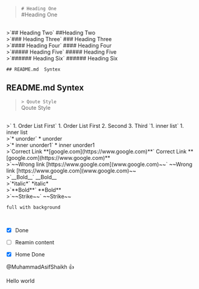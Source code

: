 
>`# Heading One`  
#Heading One  
</br>
>`## Heading Two`  
##Heading Two  
</br>
>`### Heading Three`  
### Heading Three  
</br>
>`#### Heading Four`  
#### Heading Four  
</br>
>`##### Heading Five`  
##### Heading Five  
</br>
>`###### Heading Six`  
###### Heading Six  
</br>


`## README.md  Syntex `  
## README.md  Syntex 

>`> Qoute Style`  
Qoute Style  

<br/>
>` 1. Order List First`  
1. Order List First  
2. Second  
3. Third  
 `1. inner list`
 1. inner list  


<br/>
>`* unorder`  
* unorder  <br/>
>`* inner unorder1`  
 * inner unorder1

<br/>
>`Correct Link **[google.com](https://www.google.com)**`  
Correct Link **[google.com](https://www.google.com)**  

<br/>
>`~~Wrong link [https://www.google.com](www.google.com)~~`  
~~Wrong link [https://www.google.com](www.google.com)~~  

<br/>
>`__Bold__`   
__Bold__  

<br/>
>`*italic*`  
*italic*  

<br/>
>`**Bold**`  
**Bold** 

<br/>
>`~~Strike~~`  
~~Strike~~  

>
```
full with background
```  
<br/>

- [x] Done  
- [ ] Reamin content
- [x] Home Done  


@MuhammadAsifShaikh :+1:

Hello world
